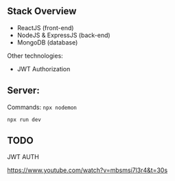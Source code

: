 ## Stack Overview
- ReactJS (front-end)
- NodeJS & ExpressJS (back-end)
- MongoDB (database)

Other technologies:
- JWT Authorization

## Server:
Commands: 
``npx nodemon``

``npx run dev``


## TODO
JWT AUTH

https://www.youtube.com/watch?v=mbsmsi7l3r4&t=30s
